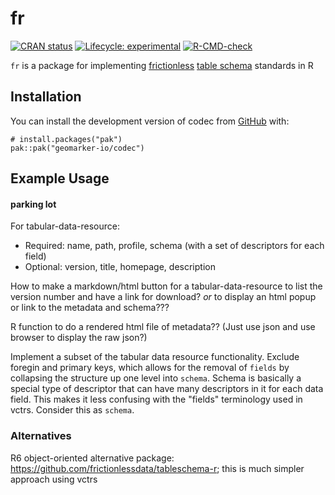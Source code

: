 # fr

<!-- badges: start -->
[![CRAN status](https://www.r-pkg.org/badges/version/fr)](https://CRAN.R-project.org/package=fr)
[![Lifecycle: experimental](https://img.shields.io/badge/lifecycle-experimental-orange.svg)](https://lifecycle.r-lib.org/articles/stages.html#experimental)
[![R-CMD-check](https://github.com/cole-brokamp/fr/actions/workflows/R-CMD-check.yaml/badge.svg)](https://github.com/cole-brokamp/fr/actions/workflows/R-CMD-check.yaml)
<!-- badges: end -->

`fr` is a package for implementing [frictionless](https://specs.frictionlessdata.io) [table schema](https://specs.frictionlessdata.io/table-schema) standards in R

## Installation

You can install the development version of codec from [GitHub](https://github.com/) with:

    # install.packages("pak")
    pak::pak("geomarker-io/codec")
	
## Example Usage

#### parking lot

For tabular-data-resource:

- Required: name, path, profile, schema (with a set of descriptors for each field)
- Optional: version, title, homepage, description

How to make a markdown/html button for a tabular-data-resource to list the version number and have a link for download?  *or* to display an html popup or link to the metadata and schema???

R function to do a rendered html file of metadata?? (Just use json and use browser to display the raw json?)

Implement a subset of the tabular data resource functionality. Exclude foregin and primary keys, which allows for the removal of `fields` by collapsing the structure up one level into `schema`. Schema is basically a special type of descriptor that can have many descriptors in it for each data field. This makes it less confusing with the "fields" terminology used in vctrs. Consider this as `schema`.

### Alternatives

R6 object-oriented alternative package: https://github.com/frictionlessdata/tableschema-r; this is much simpler approach using vctrs
